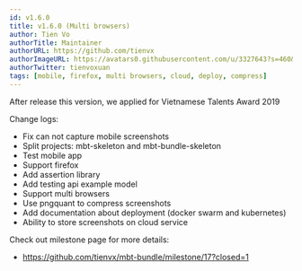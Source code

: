 ```yaml
---
id: v1.6.0
title: v1.6.0 (Multi browsers)
author: Tien Vo
authorTitle: Maintainer
authorURL: https://github.com/tienvx
authorImageURL: https://avatars0.githubusercontent.com/u/3327643?s=460&v=4
authorTwitter: tienvoxuan
tags: [mobile, firefox, multi browsers, cloud, deploy, compress]
---
```


After release this version, we applied for Vietnamese Talents Award 2019

Change logs:
* Fix can not capture mobile screenshots
* Split projects: mbt-skeleton and mbt-bundle-skeleton
* Test mobile app
* Support firefox
* Add assertion library
* Add testing api example model
* Support multi browsers
* Use pngquant to compress screenshots
* Add documentation about deployment (docker swarm and kubernetes)
* Ability to store screenshots on cloud service

Check out milestone page for more details:
* https://github.com/tienvx/mbt-bundle/milestone/17?closed=1
